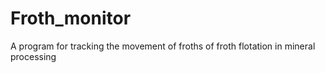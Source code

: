 # Froth_monitor
A program for tracking the movement of froths of froth flotation in mineral processing
